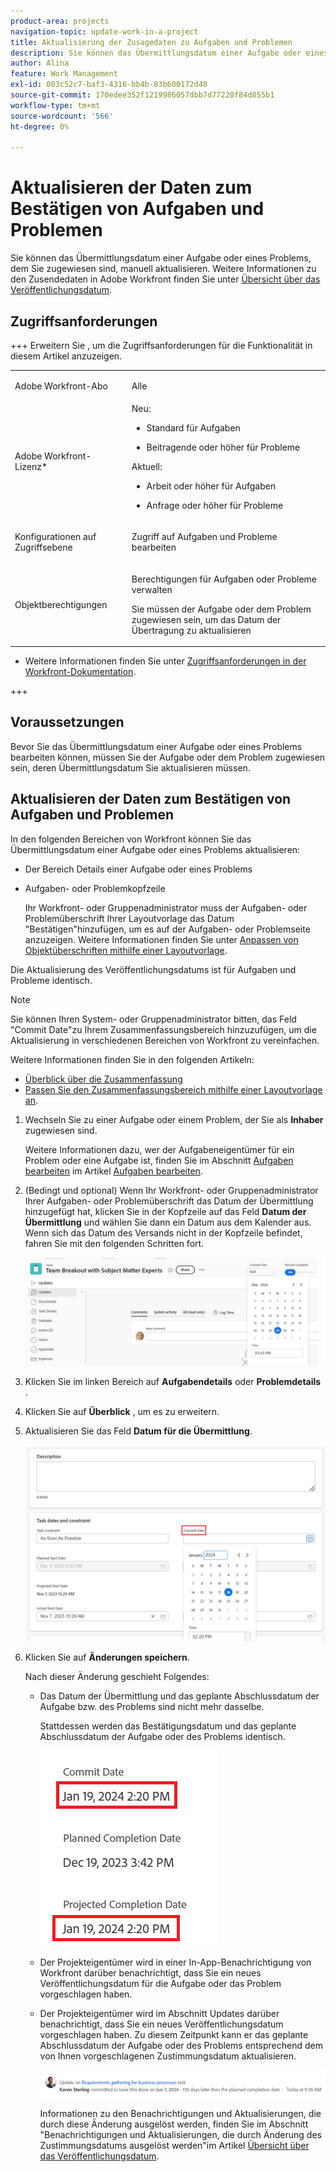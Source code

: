 ```yaml
---
product-area: projects
navigation-topic: update-work-in-a-project
title: Aktualisierung der Zusagedaten zu Aufgaben und Problemen
description: Sie können das Übermittlungsdatum einer Aufgabe oder eines Problems, dem Sie zugewiesen sind, manuell aktualisieren. Weitere Informationen zu den Zusendedaten in Adobe Workfront finden Sie unter Übersicht über das Datum der Übermittlung .
author: Alina
feature: Work Management
exl-id: 003c52c7-baf3-4316-bb4b-83b600172d48
source-git-commit: 170edee352f1219986057dbb7d77228f84d855b1
workflow-type: tm+mt
source-wordcount: '566'
ht-degree: 0%

---
```



# Aktualisieren der Daten zum Bestätigen von Aufgaben und Problemen

<!--Audited: 07/2024-->

<!--<span class="preview">The highlighted information on this page refers to functionality not yet generally available. It is available only in the Preview environment for all customers, or in the Production environment for customers who enabled fast releases.</span>

<span class="preview">For information about fast releases, see [Enable or disable fast releases for your organization](/help/quicksilver/administration-and-setup/set-up-workfront/configure-system-defaults/enable-fast-release-process.md).</span>

<span class="preview">For information about the current release, see [Third Quarter 2024 release overview](/help/quicksilver/product-announcements/product-releases/24-q3-release-activity/24-q3-release-overview.md).</span>-->

Sie können das Übermittlungsdatum einer Aufgabe oder eines Problems, dem Sie zugewiesen sind, manuell aktualisieren. Weitere Informationen zu den Zusendedaten in Adobe Workfront finden Sie unter [Übersicht über das Veröffentlichungsdatum](../../../manage-work/projects/updating-work-in-a-project/overview-of-commit-dates.md).

## Zugriffsanforderungen

<!--Audited: 01/2024-->

+++ Erweitern Sie , um die Zugriffsanforderungen für die Funktionalität in diesem Artikel anzuzeigen.

<table style="table-layout:auto"> 
 <col> 
 <col> 
 <tbody> 
  <tr> 
   <td role="rowheader">Adobe Workfront-Abo</td> 
   <td> <p>Alle</p> </td> 
  </tr> 
  <tr> 
   <td role="rowheader">Adobe Workfront-Lizenz*</td> 
   <td> 
   Neu:
   <ul>
   <li><p>Standard für Aufgaben</p> </li>
   <li><p>Beitragende oder höher für Probleme</p></li>
   </ul>
   Aktuell:
<ul>
   <li><p>Arbeit oder höher für Aufgaben</p></li> 
   <li><p>Anfrage oder höher für Probleme</p></li>
</ul>

</td> 
  </tr> 
  <tr> 
   <td role="rowheader">Konfigurationen auf Zugriffsebene</td> 
   <td> <p>Zugriff auf Aufgaben und Probleme bearbeiten</p> </td> 
  </tr> 
  <tr> 
   <td role="rowheader">Objektberechtigungen</td> 
   <td> <p>Berechtigungen für Aufgaben oder Probleme verwalten</p>
   <p> Sie müssen der Aufgabe oder dem Problem zugewiesen sein, um das Datum der Übertragung zu aktualisieren </p>
    </td> 
  </tr> 
 </tbody> 
</table>

* Weitere Informationen finden Sie unter [Zugriffsanforderungen in der Workfront-Dokumentation](/help/quicksilver/administration-and-setup/add-users/access-levels-and-object-permissions/access-level-requirements-in-documentation.md).

+++

## Voraussetzungen

Bevor Sie das Übermittlungsdatum einer Aufgabe oder eines Problems bearbeiten können, müssen Sie der Aufgabe oder dem Problem zugewiesen sein, deren Übermittlungsdatum Sie aktualisieren müssen.

## Aktualisieren der Daten zum Bestätigen von Aufgaben und Problemen


In den folgenden Bereichen von Workfront können Sie das Übermittlungsdatum einer Aufgabe oder eines Problems aktualisieren:

* Der Bereich Details einer Aufgabe oder eines Problems
* Aufgaben- oder Problemkopfzeile

  Ihr Workfront- oder Gruppenadministrator muss der Aufgaben- oder Problemüberschrift Ihrer Layoutvorlage das Datum &quot;Bestätigen&quot;hinzufügen, um es auf der Aufgaben- oder Problemseite anzuzeigen.
Weitere Informationen finden Sie unter [Anpassen von Objektüberschriften mithilfe einer Layoutvorlage](/help/quicksilver/administration-and-setup/customize-workfront/use-layout-templates/customize-object-headers.md).

Die Aktualisierung des Veröffentlichungsdatums ist für Aufgaben und Probleme identisch.

>[!NOTE]
>
>Sie können Ihren System- oder Gruppenadministrator bitten, das Feld &quot;Commit Date&quot;zu Ihrem Zusammenfassungsbereich hinzuzufügen, um die Aktualisierung in verschiedenen Bereichen von Workfront zu vereinfachen.
>
>Weitere Informationen finden Sie in den folgenden Artikeln:
>
>* [Überblick über die Zusammenfassung](/help/quicksilver/workfront-basics/the-new-workfront-experience/summary-overview.md)
>* [Passen Sie den Zusammenfassungsbereich mithilfe einer Layoutvorlage an](/help/quicksilver/administration-and-setup/customize-workfront/use-layout-templates/customize-home-summary-layout-template.md).


1. Wechseln Sie zu einer Aufgabe oder einem Problem, der Sie als **Inhaber** zugewiesen sind.

   Weitere Informationen dazu, wer der Aufgabeneigentümer für ein Problem oder eine Aufgabe ist, finden Sie im Abschnitt [Aufgaben bearbeiten](../../../manage-work/tasks/manage-tasks/edit-tasks.md#assignments) im Artikel [Aufgaben bearbeiten](../../../manage-work/tasks/manage-tasks/edit-tasks.md).

1. (Bedingt und optional) Wenn Ihr Workfront- oder Gruppenadministrator Ihrer Aufgaben- oder Problemüberschrift das Datum der Übermittlung hinzugefügt hat, klicken Sie in der Kopfzeile auf das Feld **Datum der Übermittlung** und wählen Sie dann ein Datum aus dem Kalender aus. Wenn sich das Datum des Versands nicht in der Kopfzeile befindet, fahren Sie mit den folgenden Schritten fort.

   ![](assets/commit-date-task-header.png)

1. Klicken Sie im linken Bereich auf **Aufgabendetails** oder **Problemdetails** .
1. Klicken Sie auf **Überblick** , um es zu erweitern.
1. Aktualisieren Sie das Feld **Datum für die Übermittlung**.

   ![](assets/task-commit-date-edit-highlighted-details-page.png)

1. Klicken Sie auf **Änderungen speichern**.

   Nach dieser Änderung geschieht Folgendes:

   * Das Datum der Übermittlung und das geplante Abschlussdatum der Aufgabe bzw. des Problems sind nicht mehr dasselbe.

     Stattdessen werden das Bestätigungsdatum und das geplante Abschlussdatum der Aufgabe oder des Problems identisch.

     ![](assets/task-projected-completion-date-in-details-highlighted-nwe-350x230.png)

   * Der Projekteigentümer wird in einer In-App-Benachrichtigung von Workfront darüber benachrichtigt, dass Sie ein neues Veröffentlichungsdatum für die Aufgabe oder das Problem vorgeschlagen haben.
   * Der Projekteigentümer wird im Abschnitt Updates darüber benachrichtigt, dass Sie ein neues Veröffentlichungsdatum vorgeschlagen haben. Zu diesem Zeitpunkt kann er das geplante Abschlussdatum der Aufgabe oder des Problems entsprechend dem von Ihnen vorgeschlagenen Zustimmungsdatum aktualisieren.

     ![](assets/project-owner-notification-update-stream-that-commit-date-affects-project-timeline.png)


     <!--![](assets/project-owner-notification-update-stream-that-commit-date-affects-project-timeline-highlighted-nwe-350x139.png)-->

     Informationen zu den Benachrichtigungen und Aktualisierungen, die durch diese Änderung ausgelöst werden, finden Sie im Abschnitt &quot;Benachrichtigungen und Aktualisierungen, die durch Änderung des Zustimmungsdatums ausgelöst werden&quot;im Artikel [Übersicht über das Veröffentlichungsdatum](/help/quicksilver/manage-work/projects/updating-work-in-a-project/overview-of-commit-dates.md).

<!--at the Production update stream when removing legacy - replace the last bullet with: The Project Owner is notified in the Systems Activity and the All tabs of the Updates section that you have suggested a new Commit Date. They can then update the Planned Completion Date accordingly by editing the task or the issue.-->